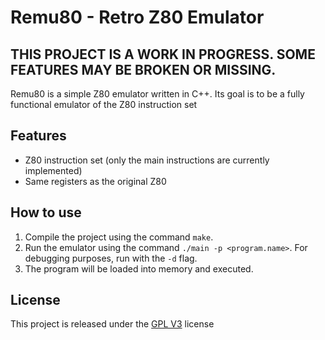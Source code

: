 # Remu80 - Retro Z80 Emulator

## THIS PROJECT IS A WORK IN PROGRESS. SOME FEATURES MAY BE BROKEN OR MISSING.

Remu80 is a simple Z80 emulator written in C++. Its goal is to be a fully functional emulator of the Z80 instruction set

## Features
- Z80 instruction set (only the main instructions are currently implemented)
- Same registers as the original Z80

## How to use
1. Compile the project using the command ```make```.
2. Run the emulator using the command ```./main -p <program.name>```. For debugging purposes, run with the ```-d``` flag.
3. The program will be loaded into memory and executed. 

## License
This project is released under the [GPL V3](https://www.gnu.org/licenses/gpl-3.0.en.html) license